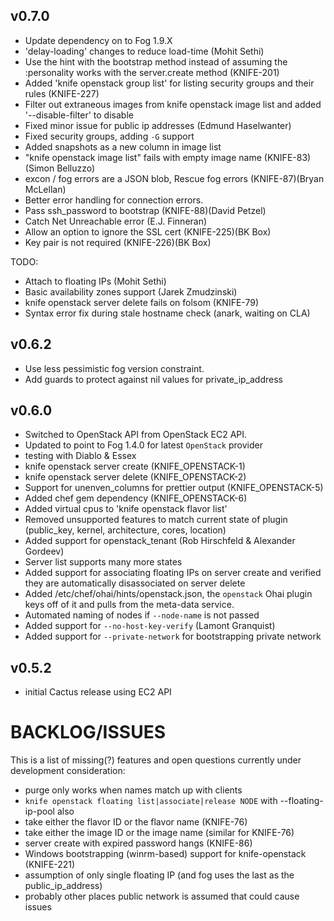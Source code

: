 ## v0.7.0
* Update dependency on to Fog 1.9.X
* 'delay-loading' changes to reduce load-time (Mohit Sethi)
* Use the hint with the bootstrap method instead of assuming the :personality works with the server.create method (KNIFE-201)
* Added 'knife openstack group list' for listing security groups and their rules (KNIFE-227)
* Filter out extraneous images from knife openstack image list and added '--disable-filter' to disable
* Fixed minor issue for public ip addresses (Edmund Haselwanter)
* Fixed security groups, adding `-G` support
* Added snapshots as a new column in image list
* "knife openstack image list" fails with empty image name (KNIFE-83)(Simon Belluzzo)
* excon / fog errors are a JSON blob, Rescue fog errors (KNIFE-87)(Bryan McLellan)
* Better error handling for connection errors.
* Pass ssh_password to bootstrap (KNIFE-88)(David Petzel)
* Catch Net Unreachable error (E.J. Finneran)
* Allow an option to ignore the SSL cert (KNIFE-225)(BK Box)
* Key pair is not required (KNIFE-226)(BK Box)

TODO:
* Attach to floating IPs (Mohit Sethi)
* Basic availability zones support (Jarek Zmudzinski)
* knife openstack server delete fails on folsom (KNIFE-79)
* Syntax error fix during stale hostname check (anark, waiting on CLA)

## v0.6.2
* Use less pessimistic fog version constraint.
* Add guards to protect against nil values for private_ip_address

## v0.6.0
* Switched to OpenStack API from OpenStack EC2 API.
* Updated to point to Fog 1.4.0 for latest `OpenStack` provider
* testing with Diablo & Essex
* knife openstack server create (KNIFE_OPENSTACK-1)
* knife openstack server delete (KNIFE_OPENSTACK-2)
* Support for unenven_columns for prettier output (KNIFE_OPENSTACK-5)
* Added chef gem dependency (KNIFE_OPENSTACK-6)
* Added virtual cpus to 'knife openstack flavor list'
* Removed unsupported features to match current state of plugin (public_key, kernel, architecture, cores, location)
* Added support for openstack_tenant (Rob Hirschfeld & Alexander Gordeev)
* Server list supports many more states
* Added support for associating floating IPs on server create and verified they are automatically disassociated on server delete
* Added /etc/chef/ohai/hints/openstack.json, the `openstack` Ohai plugin keys off of it and pulls from the meta-data service.
* Automated naming of nodes if `--node-name` is not passed
* Added support for `--no-host-key-verify` (Lamont Granquist)
* Added support for `--private-network` for bootstrapping private network

## v0.5.2
* initial Cactus release using EC2 API

# BACKLOG/ISSUES #
This is a list of missing(?) features and open questions currently under development consideration:

* purge only works when names match up with clients
* `knife openstack floating list|associate|release NODE` with --floating-ip-pool also
* take either the flavor ID or the flavor name (KNIFE-76)
* take either the image ID or the image name (similar for KNIFE-76)
* server create with expired password hangs (KNIFE-86)
* Windows bootstrapping (winrm-based) support for knife-openstack (KNIFE-221)
* assumption of only single floating IP (and fog uses the last as the public_ip_address)
* probably other places public network is assumed that could cause issues
